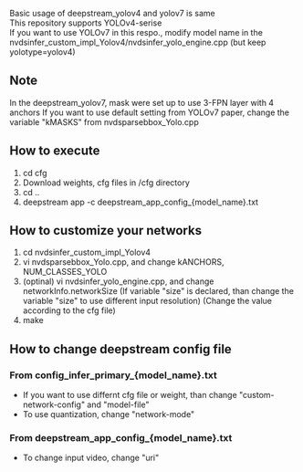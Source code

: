 Basic usage of deepstream_yolov4 and yolov7 is same\
This repository supports YOLOv4-serise\
If you want to use YOLOv7 in this respo., modify model name in the nvdsinfer_custom_impl_Yolov4/nvdsinfer_yolo_engine.cpp (but keep yolotype=yolov4)

## Note
In the deepstream_yolov7, mask were set up to use 3-FPN layer with 4 anchors
If you want to use default setting from YOLOv7 paper, change the variable "kMASKS" from nvdsparsebbox_Yolo.cpp

## How to execute 
1. cd cfg
2. Download weights, cfg files in /cfg directory
3. cd ..
4. deepstream app -c deepstream_app_config_{model_name}.txt


## How to customize your networks
1. cd nvdsinfer_custom_impl_Yolov4
2. vi nvdsparsebbox_Yolo.cpp, and change kANCHORS, NUM_CLASSES_YOLO 
3. (optinal) vi nvdsinfer_yolo_engine.cpp, and change networkInfo.networkSize
(If variable "size" is declared, than change the variable "size" to use different input resolution)
(Change the value according to the cfg file)
4. make


## How to change deepstream config file
### From config_infer_primary_{model_name}.txt
* If you want to use differnt cfg file or weight, than change "custom-network-config" and "model-file"
* To use quantization, change "network-mode"
### From deepstream_app_config_{model_name}.txt
* To change input video, change "uri"
